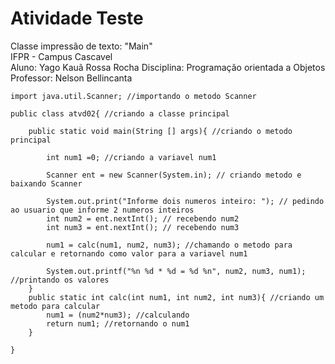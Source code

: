 # Atividade Teste

Classe impressão de texto: "Main"  
IFPR - Campus Cascavel  
Aluno: Yago Kauã Rossa Rocha
Disciplina: Programação orientada a Objetos  
Professor: Nelson Bellincanta
```
import java.util.Scanner; //importando o metodo Scanner

public class atvd02{ //criando a classe principal 

    public static void main(String [] args){ //criando o metodo principal

        int num1 =0; //criando a variavel num1

        Scanner ent = new Scanner(System.in); // criando metodo e baixando Scanner

        System.out.print("Informe dois numeros inteiro: "); // pedindo ao usuario que informe 2 numeros inteiros
        int num2 = ent.nextInt(); // recebendo num2
        int num3 = ent.nextInt(); // recebendo num3

        num1 = calc(num1, num2, num3); //chamando o metodo para calcular e retornando como valor para a variavel num1

        System.out.printf("%n %d * %d = %d %n", num2, num3, num1); //printando os valores
    }
    public static int calc(int num1, int num2, int num3){ //criando um metodo para calcular
        num1 = (num2*num3); //calculando
        return num1; //retornando o num1
    }
    
}
```

